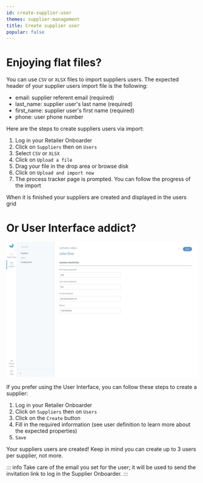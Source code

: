 ```yaml
---
id: create-supplier-user
themes: supplier-management
title: Create supplier user
popular: false
---
```


# Enjoying flat files?

You can use `CSV` or `XLSX` files to import suppliers users. The expected header of your supplier users import file is the following:
* email: supplier referent email (required)
* last_name: supplier user's last name (required)
* first_name: supplier user's first name (required)
* phone: user phone number

Here are the steps to create suppliers users via import:

1. Log in your Retailer Onboarder
1. Click on `Suppliers` then on `Users`
1. Select `CSV` or `XLSX`
1. Click on `Upload a file`
1. Drag your file in the drop area or browse disk
1. Click on `Upload and import now`
1. The process tracker page is prompted. You can follow the progress of the import

When it is finished your suppliers are created and displayed in the users grid

# Or User Interface addict?

![Create supplier user with the User Interface](../img/RETAILER_Suppliers_SupplierUsers_CreateSupplierUser.png)

If you prefer using the User Interface, you can follow these steps to create a supplier:

1. Log in your Retailer Onboarder
1. Click on `Suppliers` then on `Users`
1. Click on the `Create` button
1. Fill in the required information (see user definition to learn more about the expected properties)
1. `Save`

Your suppliers users are created! Keep in mind you can create up to 3 users per supplier, not more.

::: info
Take care of the email you set for the user; it will be used to send the invitation link to log in the Supplier Onboarder.
:::
